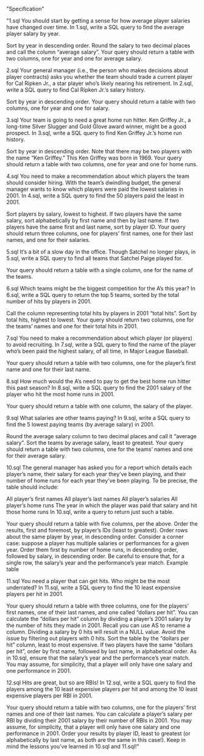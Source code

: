 "Specification"

"1.sql
You should start by getting a sense for how average player salaries have changed over time. In 1.sql, write a SQL query to find the average player salary by year.

Sort by year in descending order.
Round the salary to two decimal places and call the column “average salary”.
Your query should return a table with two columns, one for year and one for average salary.


2.sql
Your general manager (i.e., the person who makes decisions about player contracts) asks you whether the team should trade a current player for Cal Ripken Jr., a star player who’s likely nearing his retirement. In 2.sql, write a SQL query to find Cal Ripken Jr.’s salary history.

Sort by year in descending order.
Your query should return a table with two columns, one for year and one for salary.


3.sql
Your team is going to need a great home run hitter. Ken Griffey Jr., a long-time Silver Slugger and Gold Glove award winner, might be a good prospect. In 3.sql, write a SQL query to find Ken Griffey Jr.’s home run history.

Sort by year in descending order.
Note that there may be two players with the name “Ken Griffey.” This Ken Griffey was born in 1969.
Your query should return a table with two columns, one for year and one for home runs.


4.sql
You need to make a recommendation about which players the team should consider hiring. With the team’s dwindling budget, the general manager wants to know which players were paid the lowest salaries in 2001. In 4.sql, write a SQL query to find the 50 players paid the least in 2001.

Sort players by salary, lowest to highest.
If two players have the same salary, sort alphabetically by first name and then by last name.
If two players have the same first and last name, sort by player ID.
Your query should return three columns, one for players’ first names, one for their last names, and one for their salaries.


5.sql
It’s a bit of a slow day in the office. Though Satchel no longer plays, in 5.sql, write a SQL query to find all teams that Satchel Paige played for.

Your query should return a table with a single column, one for the name of the teams.


6.sql
Which teams might be the biggest competition for the A’s this year? In 6.sql, write a SQL query to return the top 5 teams, sorted by the total number of hits by players in 2001.

Call the column representing total hits by players in 2001 “total hits”.
Sort by total hits, highest to lowest.
Your query should return two columns, one for the teams’ names and one for their total hits in 2001.


7.sql
You need to make a recommendation about which player (or players) to avoid recruiting. In 7.sql, write a SQL query to find the name of the player who’s been paid the highest salary, of all time, in Major League Baseball.

Your query should return a table with two columns, one for the player’s first name and one for their last name.


8.sql
How much would the A’s need to pay to get the best home run hitter this past season? In 8.sql, write a SQL query to find the 2001 salary of the player who hit the most home runs in 2001.

Your query should return a table with one column, the salary of the player.


9.sql
What salaries are other teams paying? In 9.sql, write a SQL query to find the 5 lowest paying teams (by average salary) in 2001.

Round the average salary column to two decimal places and call it “average salary”.
Sort the teams by average salary, least to greatest.
Your query should return a table with two columns, one for the teams’ names and one for their average salary.


10.sql
The general manager has asked you for a report which details each player’s name, their salary for each year they’ve been playing, and their number of home runs for each year they’ve been playing. To be precise, the table should include:

All player’s first names
All player’s last names
All player’s salaries
All player’s home runs
The year in which the player was paid that salary and hit those home runs
In 10.sql, write a query to return just such a table.

Your query should return a table with five columns, per the above.
Order the results, first and foremost, by player’s IDs (least to greatest).
Order rows about the same player by year, in descending order.
Consider a corner case: suppose a player has multiple salaries or performances for a given year. Order them first by number of home runs, in descending order, followed by salary, in descending order.
Be careful to ensure that, for a single row, the salary’s year and the performance’s year match.
Example table


11.sql
You need a player that can get hits. Who might be the most underrated? In 11.sql, write a SQL query to find the 10 least expensive players per hit in 2001.

Your query should return a table with three columns, one for the players’ first names, one of their last names, and one called “dollars per hit”.
You can calculate the “dollars per hit” column by dividing a player’s 2001 salary by the number of hits they made in 2001. Recall you can use AS to rename a column.
Dividing a salary by 0 hits will result in a NULL value. Avoid the issue by filtering out players with 0 hits.
Sort the table by the “dollars per hit” column, least to most expensive. If two players have the same “dollars per hit”, order by first name, followed by last name, in alphabetical order.
As in 10.sql, ensure that the salary’s year and the performance’s year match.
You may assume, for simplicity, that a player will only have one salary and one performance in 2001.


12.sql
Hits are great, but so are RBIs! In 12.sql, write a SQL query to find the players among the 10 least expensive players per hit and among the 10 least expensive players per RBI in 2001.

Your query should return a table with two columns, one for the players’ first names and one of their last names.
You can calculate a player’s salary per RBI by dividing their 2001 salary by their number of RBIs in 2001.
You may assume, for simplicity, that a player will only have one salary and one performance in 2001.
Order your results by player ID, least to greatest (or alphabetically by last name, as both are the same in this case!).
Keep in mind the lessons you’ve learned in 10.sql and 11.sql!"
